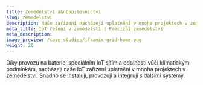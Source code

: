 ```yaml
---
title: Zemědělství a&nbsp;lesnictví
slug: zemedelstvi
description: Naše zařízení nacházejí uplatnění v mnoha projektech v zemědělství. 
meta_title: IoT řešení v zemědělstí | Precizní zemědělství
meta_description: 
image_preview: /case-studies/iframix-grid-home.png
weight: 20
---
```


Díky provozu na baterie, speciálním IoT sítím a odolnosti vůči klimatickým podmínkám, nacházejí naše IoT zařízení uplatnění v mnoha projektech v zemědělství. Snadno se instalují, provozují a integrují s dalšími systémy. 